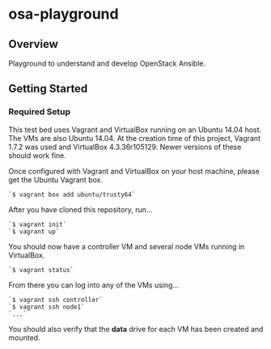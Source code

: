 # osa-playground
## Overview
Playground to understand and develop OpenStack Ansible.

## Getting Started
### Required Setup
This test bed uses Vagrant and VirtualBox running on an Ubuntu 14.04 host.  The VMs are also Ubuntu 14.04.  At the creation time of this project, Vagrant 1.7.2 was used and VirtualBox 4.3.36r105129.  Newer versions of these should work fine.

Once configured with Vagrant and VirtualBox on your host machine, please get the Ubuntu Vagrant box.

	`$ vagrant box add ubuntu/trusty64` 

After you have cloned this repository, run...

	`$ vagrant init`
	`$ vagrant up`
  
You should now have a controller VM and several node VMs running in VirtualBox.

	`$ vagrant status`
  
From there you can log into any of the VMs using...

	`$ vagrant ssh controller`
	`$ vagrant ssh node1`
	`...`
  
You should also verify that the **data** drive for each VM has been created and mounted.

